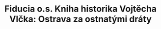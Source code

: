 ---
id: 7584bbfe-e6a7-4c49-9c25-713f60d1b993
title: "Fiducia o.s. Kniha historika Vojtěcha Vlčka: Ostrava za ostnatými dráty"
price: 10000
year: 2013
description: "Projekt přispívá svým „kouskem“ k realizaci unikátního knižního projektu, který pomocí osobních rozhovorů mapuje vzpomínky ostravských pamětníků z období nacismu a komunismu. Výsledná publikace nazvaná „Ostrava za ostnatým drátem“ bude unikátním počinem, na němž se podílí řada historiků a místních osobností z oblasti kultury. I díky Nadačnímu fondu bude moci vzniknout kvalitní a reprezentativní kniha zachycující důležité historické momenty Ostravsky z pohledu nás, místních obyvatel."
kouskovani: false
locationName: undefined
position:
  lng: 16.5958501891504
  lat: 50.02852228641668
---